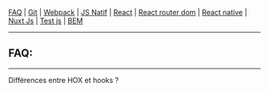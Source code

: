 
[FAQ](https://github.com/d0ganoo/Docs/blob/master/FAQ.md) | [Git](https://github.com/d0ganoo/Docs/blob/master/git.md) | [Webpack](https://github.com/d0ganoo/Docs/blob/master/Webpack.md) | [JS Natif](https://github.com/d0ganoo/Docs/blob/master/JS_Natif.md)   | [React](https://github.com/d0ganoo/Docs/blob/master/react.md) | [React router dom](https://github.com/d0ganoo/Docs/blob/master/React-router.md) | [React native](https://github.com/d0ganoo/Docs/blob/master/react_native.md) | [Nuxt Js](https://github.com/d0ganoo/Docs/blob/master/nuxt.md) | [Test js](https://github.com/d0ganoo/Docs/blob/master/testJS.md) | [BEM](https://github.com/d0ganoo/Docs/blob/master/BEM.md)

* * * 

## FAQ:
---

Différences entre HOX et hooks ?
